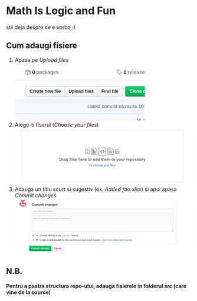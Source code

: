 # Math Is Logic and Fun
stii deja despre ce e vorba :)
## Cum adaugi fisiere
1) Apasa pe _Upload files_ <br />  <br />
![](./images/upload.png) <br />
2) Alege-ti fiserul (_Choose your files_) <br />
![](./images/choose.png) <br />
3) Adauga un titlu scurt si sugestiv (ex. _Added foo.xlsx_) si apoi apasa _Commit changes_ <br />
![](./images/commit.png) <br />
## N.B.
#### Pentru a pastra structura repo-ului, adauga fisierele in folderul _src_ (care vine de la source)
